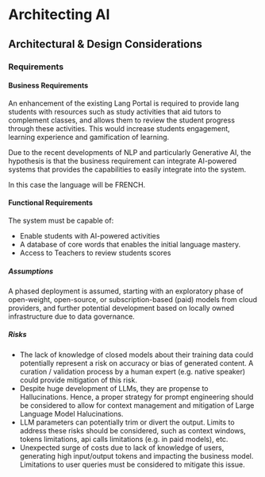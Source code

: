 # Architecting AI

## Architectural & Design Considerations

### Requirements

#### Business Requirements

An enhancement of the existing Lang Portal is required to provide lang students with resources such as study activities that  aid tutors to complement classes, and allows them to review the student progress through these activities. This would increase students engagement, learning experience and gamification of learning. 

Due to the recent developments of NLP and particularly Generative AI, the hypothesis is that the business requirement can integrate AI-powered systems that provides the capabilities to easily integrate into the system.

In this case the language will be FRENCH.

#### Functional Requirements

The system must be capable of:
- Enable students with AI-powered activities
- A database of core words that enables the initial language mastery.
- Access to Teachers to review students scores

##### Assumptions

A phased deployment is assumed, starting with an exploratory phase of open-weight, open-source, or subscription-based (paid) models from cloud providers, and further potential development based on locally owned infrastructure due to data governance.

##### Risks

- The lack of knowledge of closed models about their training data could potentially represent a risk on accuracy or bias of generated content. A curation / validation process by a human expert (e.g. native speaker) could provide mitigation of this risk.
- Despite huge development of LLMs, they are propense to Hallucinations. Hence, a proper strategy for prompt engineering should be considered to allow for context management and mitigation of Large Language Model Halucinations.
- LLM parameters can potentially trim or divert the output. Limits to address these risks should be considered, such as context windows, tokens limitations, api calls limitations (e.g. in paid models), etc.
- Unexpected surge of costs due to lack of knowledge of users, generating high input/output tokens and impacting the business model. Limitations to user queries must be considered to mitigate this issue.
